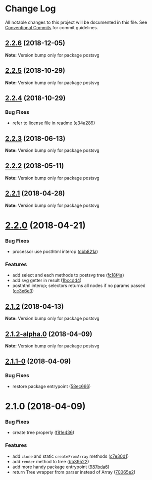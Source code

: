 # Change Log

All notable changes to this project will be documented in this file.
See [Conventional Commits](https://conventionalcommits.org) for commit guidelines.

<a name="2.2.6"></a>
## [2.2.6](https://github.com/JetBrains/svg-mixer/compare/postsvg@2.2.5...postsvg@2.2.6) (2018-12-05)




**Note:** Version bump only for package postsvg

<a name="2.2.5"></a>
## [2.2.5](https://github.com/JetBrains/svg-mixer/compare/postsvg@2.2.4...postsvg@2.2.5) (2018-10-29)




**Note:** Version bump only for package postsvg

<a name="2.2.4"></a>
## [2.2.4](https://github.com/kisenka/svg-mixer/packages/postsvg/compare/postsvg@2.2.3...postsvg@2.2.4) (2018-10-29)


### Bug Fixes

* refer to license file in readme ([e34a289](https://github.com/kisenka/svg-mixer/packages/postsvg/commit/e34a289))




<a name="2.2.3"></a>
## [2.2.3](https://github.com/kisenka/svg-mixer/packages/postsvg/compare/postsvg@2.2.2...postsvg@2.2.3) (2018-06-13)




**Note:** Version bump only for package postsvg

<a name="2.2.2"></a>
## [2.2.2](https://github.com/kisenka/svg-mixer/packages/postsvg/compare/postsvg@2.2.1...postsvg@2.2.2) (2018-05-11)




**Note:** Version bump only for package postsvg

<a name="2.2.1"></a>
## [2.2.1](https://github.com/kisenka/svg-mixer/packages/postsvg/compare/postsvg@2.2.0...postsvg@2.2.1) (2018-04-28)




**Note:** Version bump only for package postsvg

<a name="2.2.0"></a>
# [2.2.0](https://github.com/kisenka/svg-mixer/packages/postsvg/compare/postsvg@2.1.2...postsvg@2.2.0) (2018-04-21)


### Bug Fixes

* processor use posthtml interop ([cbb821a](https://github.com/kisenka/svg-mixer/packages/postsvg/commit/cbb821a))


### Features

* add select and each methods to postsvg tree ([fc18f4a](https://github.com/kisenka/svg-mixer/packages/postsvg/commit/fc18f4a))
* add svg getter in result ([1bccdd4](https://github.com/kisenka/svg-mixer/packages/postsvg/commit/1bccdd4))
* posthtml interop; selectors returns all nodes if no params passed ([cc3e6e3](https://github.com/kisenka/svg-mixer/packages/postsvg/commit/cc3e6e3))




<a name="2.1.2"></a>
## [2.1.2](https://github.com/kisenka/svg-baker/packages/postsvg/compare/postsvg@2.1.2-alpha.0...postsvg@2.1.2) (2018-04-13)




**Note:** Version bump only for package postsvg

<a name="2.1.2-alpha.0"></a>
## [2.1.2-alpha.0](https://github.com/kisenka/svg-baker/packages/postsvg/compare/postsvg@2.1.1-0...postsvg@2.1.2-alpha.0) (2018-04-09)




**Note:** Version bump only for package postsvg

<a name="2.1.1-0"></a>
## [2.1.1-0](https://github.com/kisenka/svg-baker/packages/postsvg/compare/postsvg@2.1.0...postsvg@2.1.1-0) (2018-04-09)


### Bug Fixes

* restore package entrypoint ([58ec666](https://github.com/kisenka/svg-baker/packages/postsvg/commit/58ec666))




<a name="2.1.0"></a>
# 2.1.0 (2018-04-09)


### Bug Fixes

* create tree properly ([f81e436](https://github.com/kisenka/svg-baker/packages/postsvg/commit/f81e436))


### Features

* add `clone` and static `createFromArray` methods ([c7e30d1](https://github.com/kisenka/svg-baker/packages/postsvg/commit/c7e30d1))
* add `render` method to tree ([bb39522](https://github.com/kisenka/svg-baker/packages/postsvg/commit/bb39522))
* add more handy package entrypoint ([987bda6](https://github.com/kisenka/svg-baker/packages/postsvg/commit/987bda6))
* return Tree wrapper from parser instead of Array ([70065e2](https://github.com/kisenka/svg-baker/packages/postsvg/commit/70065e2))
